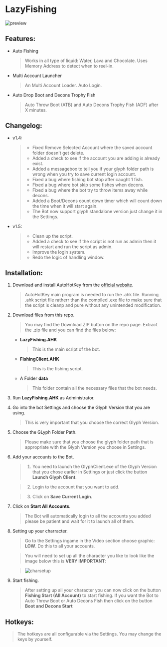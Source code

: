 # LazyFishing
![preview](https://raw.githubusercontent.com/mannguyen0107/LazyFishing/master/preview.gif)

## Features:
- Auto Fishing 

	> Works in all type of liquid: Water, Lava and Chocolate.
	> Uses Memory Address to detect when to reel-in.
	
- Multi Account Launcher

	> An Multi Account Loader.
	> Auto Login.
	
- Auto Drop Boot and Decons Trophy Fish

	> Auto Throw Boot (ATB) and Auto Decons Trophy Fish (ADF) after X minutes.


## Changelog:
- v1.4:

	> * Fixed Remove Selected Account where the saved account folder doesn't get delete.
	> * Added a check to see if the account you are adding is already exist.
	> * Added a messagebox to tell you if your glyph folder path is wrong when you try to save current login account.
	> * Fixed a bug where fishing bot stop after caught 1 fish.
	> * Fixed a bug where bot skip some fishes when decons.
	> * Fixed a bug where the bot try to throw items away while decons.
	> * Added a Boot/Decons count down timer which will count down the time when it will start again.
	> * The Bot now support glyph standalone version just change it in the Settings.
	
- v1.5:

	> * Clean up the script.
	> * Added a check to see if the script is not run as admin then it will restart and run the script as admin.
	> * Improve the login system.
	> * Redo the logic of handling window.


## Installation:
1. Download and install AutoHotKey from the [official website](http://www.autohotkey.com/).

	> AutoHotKey main program is needed to run the .ahk file. Running .ahk script file ratherr than the compiled .exe file to make sure that the script is cleanp and pure without any unintended modification.
	
2. Download files from this repo.

	> You may find the Download ZIP button on the repo page. Extract the .zip file and you can find the files below:
	
	* **LazyFishing.AHK**

		> This is the main script of the bot.
		
	* **FishingClient.AHK**

		> This is the fishing script.
		
	* A Folder **data**

		> This folder contain all the necessary files that the bot needs.
		
3. Run **LazyFishing.AHK** as Administrator.
4. Go into the bot Settings and choose the Glyph Version that you are using.

	> This is very important that you choose the correct Glyph Version.

5. Choose the GLyph Folder Path.

	> Please make sure that you choose the glyph folder path that is appropriate with the Glyph Version you choose in Settings.

6. Add your accounts to the Bot.

	> 1. You need to launch the GlyphClient.exe of the Glyph Version that you chose earlier in Settings or just click the button **Launch Glyph Client**.
	
	> 2. Login to the account that you want to add.
	
	> 3. Click on **Save Current Login**.
	
7. Click on **Start All Accounts**.

	> The Bot will automatically login to all the accounts you added please be patient and wait for it to launch all of them.
	
8. Setting up your charracter.

	> Go to the Settings ingame in the Video section choose graphic: **LOW**. Do this to all your accounts.
	
	> You will need to set up all the character you like to look like the image below this is **VERY IMPORTANT**:

	> ![charsetup](https://raw.githubusercontent.com/mannguyen0107/LazyFishing/master/charsetup.png)
	
9. Start fishing.

	>  After setting up all your character you can now click on the button **Fishing Start (All Account)** to start fishing.
	> If you want the Bot to Auto Throw Boot or Auto Decons Fish then click on the button **Boot and Decons Start**

	
## Hotkeys:
> The hotkeys are all configurable via the Settings. You may change the keys by yourself.

